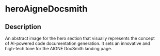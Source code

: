 # heroAigneDocsmith

## Description

An abstract image for the hero section that visually represents the concept of AI-powered code documentation generation. It sets an innovative and high-tech tone for the AIGNE DocSmith landing page.

